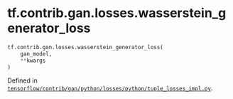 <div itemscope itemtype="http://developers.google.com/ReferenceObject">
<meta itemprop="name" content="tf.contrib.gan.losses.wasserstein_generator_loss" />
</div>

# tf.contrib.gan.losses.wasserstein_generator_loss

``` python
tf.contrib.gan.losses.wasserstein_generator_loss(
    gan_model,
    **kwargs
)
```



Defined in [`tensorflow/contrib/gan/python/losses/python/tuple_losses_impl.py`](https://www.tensorflow.org/code/tensorflow/contrib/gan/python/losses/python/tuple_losses_impl.py).

